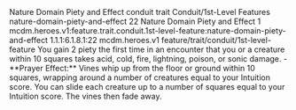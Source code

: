 <ability>
  <name>Nature Domain Piety and Effect</name>
  <metadata>
    <class>conduit</class>
    <feature_type>trait</feature_type>
    <file_dpath>Conduit/1st-Level Features</file_dpath>
    <item_id>nature-domain-piety-and-effect</item_id>
    <item_index>22</item_index>
    <item_name>Nature Domain Piety and Effect</item_name>
    <level>1</level>
    <scc>mcdm.heroes.v1:feature.trait.conduit.1st-level-feature:nature-domain-piety-and-effect</scc>
    <scdc>1.1.1:6.1.8.1:22</scdc>
    <source>mcdm.heroes.v1</source>
    <type>feature/trait/conduit/1st-level-feature</type>
  </metadata>
  <effects>
    <effect type="mundane" name="Piety">You gain 2 piety the first time in an encounter that you or a creature within 10 squares takes acid, cold, fire, lightning, poison, or sonic damage.
- **Prayer Effect:** Vines whip up from the floor or ground within 10 squares, wrapping around a number of creatures equal to your Intuition score. You can slide each creature up to a number of squares equal to your Intuition score. The vines then fade away.</effect>
  </effects>
</ability>
